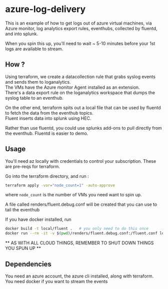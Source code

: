 # azure-log-delivery
  
This is an example of how to get logs out of azure virtual machines, via Azure monitor, log analytics export rules, eventhubs, collected by fluentd, and into splunk.  
  
When you spin this up, you'll need to wait ~ 5-10 minutes before your 1st logs are available to stream.

## How ?

Using terraform, we create a datacollection rule that grabs syslog events and sends them to loganalytics.  
The VMs have the Azure monitor Agent installed as an extension.  
There's a data export rule on the loganalytics workspace that dumps the syslog table to an eventhub.  
  
On the other end, terraform spits out a local file that can be used by fluentd to fetch the data from the eventhub topics.  
Fluent inserts data into splunk using HEC.  
  
Rather than use fluentd, you could use splunks add-ons to pull directly from the eventhub. Fluentd is easier to demo.
  
## Usage 

You'll need az locally with credentials to control your subscription. These are pre-reqs for terraform.
  
Go into the terraform directory, and run :
```bash
terraform apply -var="node_count=1" -auto-approve
```

where `node_count` is the number of VMs you need want to spin up.

A file called renders/fluent.debug.conf will be created that you can use to tail the eventhub

If you have docker installed, run 
```bash
docker build -t local/fluent .   # you only need to do this once
docker run --rm -it -v $(pwd)/renders/fluent.debug.conf:/fluent.conf local/fluent
```

** AS WITH ALL CLOUD THINGS, REMEMBER TO SHUT DOWN THINGS YOU SPUN UP **

## Dependencies

You need an azure account, the azure cli installed, along with terraform.  
You need docker if you want to stream the events
